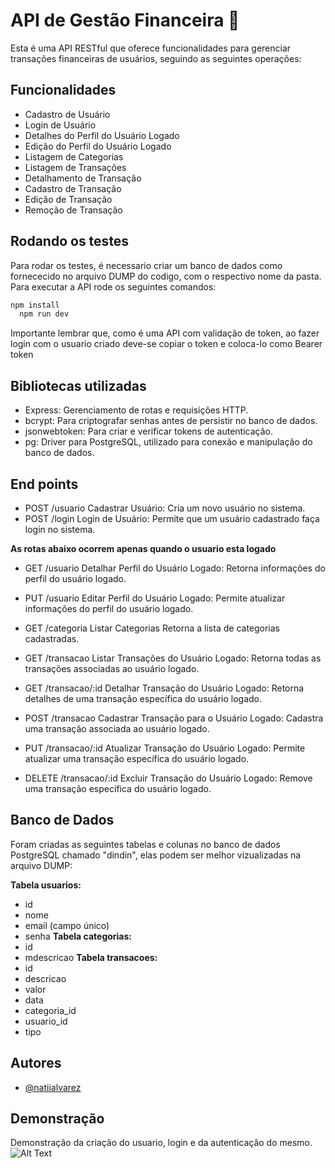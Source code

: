 
# API de Gestão Financeira 🏦

Esta é uma API RESTful que oferece funcionalidades para gerenciar transações financeiras de usuários, seguindo as seguintes operações:


## Funcionalidades

- Cadastro de Usuário
- Login de Usuário
- Detalhes do Perfil do Usuário Logado
- Edição do Perfil do Usuário Logado
- Listagem de Categorias
- Listagem de Transações
- Detalhamento de Transação
- Cadastro de Transação
- Edição de Transação
- Remoção de Transação
## Rodando os testes

Para rodar os testes, é necessario criar um banco de dados como fornececido no arquivo DUMP do codigo, com o respectivo nome da pasta.
Para executar a API rode os seguintes comandos:

```bash
npm install
  npm run dev
```
Importante lembrar que, como é uma API com validação de token, ao fazer login com o usuario criado deve-se copiar o token e coloca-lo como Bearer token


## Bibliotecas utilizadas
- Express: Gerenciamento de rotas e requisições HTTP.
- bcrypt: Para criptografar senhas antes de persistir no banco de dados.
- jsonwebtoken: Para criar e verificar tokens de autenticação.
- pg: Driver para PostgreSQL, utilizado para conexão e manipulação do banco de dados.

## End points
- POST /usuario
Cadastrar Usuário:
Cria um novo usuário no sistema.
- POST /login
Login de Usuário:
Permite que um usuário cadastrado faça login no sistema.

**As rotas abaixo ocorrem apenas quando o usuario esta logado**
- GET /usuario
Detalhar Perfil do Usuário Logado:
Retorna informações do perfil do usuário logado.
- PUT /usuario
Editar Perfil do Usuário Logado:
Permite atualizar informações do perfil do usuário logado.

- GET /categoria 
Listar Categorias
Retorna a lista de categorias cadastradas.

- GET /transacao
Listar Transações do Usuário Logado:
Retorna todas as transações associadas ao usuário logado.

- GET /transacao/:id 
Detalhar Transação do Usuário Logado:
Retorna detalhes de uma transação específica do usuário logado.

- POST /transacao
Cadastrar Transação para o Usuário Logado:
Cadastra uma transação associada ao usuário logado.

- PUT /transacao/:id
Atualizar Transação do Usuário Logado:
Permite atualizar uma transação específica do usuário logado.

- DELETE /transacao/:id
Excluir Transação do Usuário Logado:
Remove uma transação específica do usuário logado.
## Banco de Dados
Foram criadas as seguintes tabelas e colunas no banco de dados PostgreSQL chamado "dindin", elas podem ser melhor vizualizadas na arquivo DUMP:

**Tabela usuarios:**
- id
- nome
- email (campo único)
- senha
**Tabela categorias:**
- id
- mdescricao
**Tabela transacoes:**
- id
- descricao
- valor
- data
- categoria_id
- usuario_id
- tipo
## Autores

- [@natiialvarez](https://github.com/natiialvarez)


## Demonstração

Demonstração da criação do usuario, login e da autenticação do mesmo.
![Alt Text](https://dai.ly/k13TSNnb3ovGGzzLylI)
